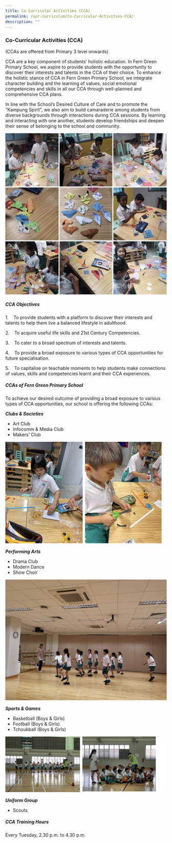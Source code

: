 ```yaml
---
title: Co Curricular Activities (CCA)
permalink: /our-curriculum/Co-Curricular-Activities-CCA/
description: ""
---
```


### **Co-Curricular Activities (CCA)**

(CCAs are offered from Primary 3 level onwards)

CCA are a key component of students’ holistic education. In Fern Green Primary School, we aspire to provide students with the opportunity to discover their interests and talents in the CCA of their choice. To enhance the holistic stance of CCA in Fern Green Primary School, we integrate character building and the learning of values, social emotional competencies and skills in all our CCA through well-planned and comprehensive CCA plans.

In line with the School’s Desired Culture of Care and to promote the “Kampung Spirit”, we also aim to build camaraderie among students from diverse backgrounds through interactions during CCA sessions. By learning and interacting with one another, students develop friendships and deepen their sense of belonging to the school and community.

![](/images/CCA/CCA.png)

##### **CCA Objectives**

1.    To provide students with a platform to discover their interests and talents to help them live a balanced lifestyle in adulthood.

2.    To acquire useful life skills and 21st Century Competencies.

3.    To cater to a broad spectrum of interests and talents.

4.    To provide a broad exposure to various types of CCA opportunities for future specialisation.

5.    To capitalise on teachable moments to help students make connections of values, skills and competencies learnt and their CCA experiences.

##### **CCAs of Fern Green Primary School**

To achieve our desired outcome of providing a broad exposure to various types of CCA opportunities, our school is offering the following CCAs:

**_Clubs & Societies_**

* Art Club  
* Infocomm & Media Club
* Makers’ Club

![](/images/CCA/CCA2.png)

**_Performing Arts_**  

* Drama Club                                   
* Modern Dance
* Show Choir

![](/images/CCA/CCA3.png)

**_Sports & Games_**

* Basketball (Boys & Girls)
* Football (Boys & Girls)
* Tchoukball (Boys & Girls)

![](/images/CCA/CCA4.png)

**_Uniform Group_**

* Scouts

##### **CCA Training Hours**

Every Tuesday, 2.30 p.m. to 4.30 p.m.
